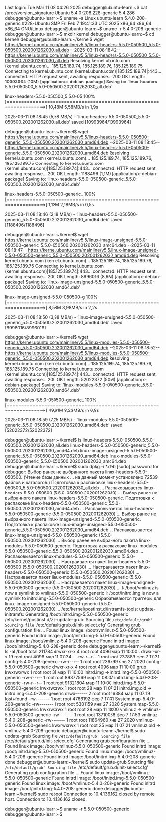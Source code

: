 Last login: Tue Mar 11 08:04:26 2025
debugger@ubuntu-learn:~$ cat /proc/version_signature
Ubuntu 5.4.0-208.228-generic 5.4.286
debugger@ubuntu-learn:~$ uname -a
Linux ubuntu-learn 5.4.0-208-generic #228-Ubuntu SMP Fri Feb 7 19:41:33 UTC 2025 x86_64 x86_64 x86_64 GNU/Linux
debugger@ubuntu-learn:~$ uname -r
5.4.0-208-generic
debugger@ubuntu-learn:~$ mkdir kernel
debugger@ubuntu-learn:~$ cd kernel/
debugger@ubuntu-learn:~/kernel$ wget  https://kernel.ubuntu.com/mainline/v5.5/linux-headers-5.5.0-050500_5.5.0-050500.202001262030_all.deb
--2025-03-11 08:18:42--  https://kernel.ubuntu.com/mainline/v5.5/linux-headers-5.5.0-050500_5.5.0-050500.202001262030_all.deb
Resolving kernel.ubuntu.com (kernel.ubuntu.com)... 185.125.189.74, 185.125.189.76, 185.125.189.75
Connecting to kernel.ubuntu.com (kernel.ubuntu.com)|185.125.189.74|:443... connected.
HTTP request sent, awaiting response... 200 OK
Length: 10993964 (10M) [application/x-debian-package]
Saving to: ‘linux-headers-5.5.0-050500_5.5.0-050500.202001262030_all.deb’

linux-headers-5.5.0-050500_5.5.0-05 100%[===================================================================>]  10,48M  5,58MB/s    in 1,9s

2025-03-11 08:18:45 (5,58 MB/s) - ‘linux-headers-5.5.0-050500_5.5.0-050500.202001262030_all.deb’ saved [10993964/10993964]

debugger@ubuntu-learn:~/kernel$ wget  https://kernel.ubuntu.com/mainline/v5.5/linux-headers-5.5.0-050500-generic_5.5.0-050500.202001262030_amd64.deb
--2025-03-11 08:18:45--  https://kernel.ubuntu.com/mainline/v5.5/linux-headers-5.5.0-050500-generic_5.5.0-050500.202001262030_amd64.deb
Resolving kernel.ubuntu.com (kernel.ubuntu.com)... 185.125.189.74, 185.125.189.76, 185.125.189.75
Connecting to kernel.ubuntu.com (kernel.ubuntu.com)|185.125.189.74|:443... connected.
HTTP request sent, awaiting response... 200 OK
Length: 1188496 (1,1M) [application/x-debian-package]
Saving to: ‘linux-headers-5.5.0-050500-generic_5.5.0-050500.202001262030_amd64.deb’

linux-headers-5.5.0-050500-generic_ 100%[===================================================================>]   1,13M  2,18MB/s    in 0,5s

2025-03-11 08:18:46 (2,18 MB/s) - ‘linux-headers-5.5.0-050500-generic_5.5.0-050500.202001262030_amd64.deb’ saved [1188496/1188496]

debugger@ubuntu-learn:~/kernel$ wget  https://kernel.ubuntu.com/mainline/v5.5/linux-image-unsigned-5.5.0-050500-generic_5.5.0-050500.202001262030_amd64.deb
--2025-03-11 08:18:47--  https://kernel.ubuntu.com/mainline/v5.5/linux-image-unsigned-5.5.0-050500-generic_5.5.0-050500.202001262030_amd64.deb
Resolving kernel.ubuntu.com (kernel.ubuntu.com)... 185.125.189.74, 185.125.189.76, 185.125.189.75
Connecting to kernel.ubuntu.com (kernel.ubuntu.com)|185.125.189.74|:443... connected.
HTTP request sent, awaiting response... 200 OK
Length: 8996016 (8,6M) [application/x-debian-package]
Saving to: ‘linux-image-unsigned-5.5.0-050500-generic_5.5.0-050500.202001262030_amd64.deb’

linux-image-unsigned-5.5.0-050500-g 100%[===================================================================>]   8,58M  3,98MB/s    in 2,2s

2025-03-11 08:18:50 (3,98 MB/s) - ‘linux-image-unsigned-5.5.0-050500-generic_5.5.0-050500.202001262030_amd64.deb’ saved [8996016/8996016]

debugger@ubuntu-learn:~/kernel$ wget  https://kernel.ubuntu.com/mainline/v5.5/linux-modules-5.5.0-050500-generic_5.5.0-050500.202001262030_amd64.deb
--2025-03-11 08:18:52--  https://kernel.ubuntu.com/mainline/v5.5/linux-modules-5.5.0-050500-generic_5.5.0-050500.202001262030_amd64.deb
Resolving kernel.ubuntu.com (kernel.ubuntu.com)... 185.125.189.74, 185.125.189.76, 185.125.189.75
Connecting to kernel.ubuntu.com (kernel.ubuntu.com)|185.125.189.74|:443... connected.
HTTP request sent, awaiting response... 200 OK
Length: 52022372 (50M) [application/x-debian-package]
Saving to: ‘linux-modules-5.5.0-050500-generic_5.5.0-050500.202001262030_amd64.deb’

linux-modules-5.5.0-050500-generic_ 100%[===================================================================>]  49,61M  8,23MB/s    in 6,8s

2025-03-11 08:18:59 (7,25 MB/s) - ‘linux-modules-5.5.0-050500-generic_5.5.0-050500.202001262030_amd64.deb’ saved [52022372/52022372]

debugger@ubuntu-learn:~/kernel$ ls
linux-headers-5.5.0-050500_5.5.0-050500.202001262030_all.deb
linux-headers-5.5.0-050500-generic_5.5.0-050500.202001262030_amd64.deb
linux-image-unsigned-5.5.0-050500-generic_5.5.0-050500.202001262030_amd64.deb
linux-modules-5.5.0-050500-generic_5.5.0-050500.202001262030_amd64.deb
debugger@ubuntu-learn:~/kernel$ sudo dpkg -i *.deb
[sudo] password for debugger:
Выбор ранее не выбранного пакета linux-headers-5.5.0-050500.
(Чтение базы данных … на данный момент установлено 72539 файлов и каталогов.)
Подготовка к распаковке linux-headers-5.5.0-050500_5.5.0-050500.202001262030_all.deb …
Распаковывается linux-headers-5.5.0-050500 (5.5.0-050500.202001262030) …
Выбор ранее не выбранного пакета linux-headers-5.5.0-050500-generic.
Подготовка к распаковке linux-headers-5.5.0-050500-generic_5.5.0-050500.202001262030_amd64.deb …
Распаковывается linux-headers-5.5.0-050500-generic (5.5.0-050500.202001262030) …
Выбор ранее не выбранного пакета linux-image-unsigned-5.5.0-050500-generic.
Подготовка к распаковке linux-image-unsigned-5.5.0-050500-generic_5.5.0-050500.202001262030_amd64.deb …
Распаковывается linux-image-unsigned-5.5.0-050500-generic (5.5.0-050500.202001262030) …
Выбор ранее не выбранного пакета linux-modules-5.5.0-050500-generic.
Подготовка к распаковке linux-modules-5.5.0-050500-generic_5.5.0-050500.202001262030_amd64.deb …
Распаковывается linux-modules-5.5.0-050500-generic (5.5.0-050500.202001262030) …
Настраивается пакет linux-headers-5.5.0-050500 (5.5.0-050500.202001262030) …
Настраивается пакет linux-headers-5.5.0-050500-generic (5.5.0-050500.202001262030) …
Настраивается пакет linux-modules-5.5.0-050500-generic (5.5.0-050500.202001262030) …
Настраивается пакет linux-image-unsigned-5.5.0-050500-generic (5.5.0-050500.202001262030) …
I: /boot/vmlinuz is now a symlink to vmlinuz-5.5.0-050500-generic
I: /boot/initrd.img is now a symlink to initrd.img-5.5.0-050500-generic
Обрабатываются триггеры для linux-image-unsigned-5.5.0-050500-generic (5.5.0-050500.202001262030) …
/etc/kernel/postinst.d/initramfs-tools:
update-initramfs: Generating /boot/initrd.img-5.5.0-050500-generic
/etc/kernel/postinst.d/zz-update-grub:
Sourcing file `/etc/default/grub'
Sourcing file `/etc/default/grub.d/init-select.cfg'
Generating grub configuration file ...
Found linux image: /boot/vmlinuz-5.5.0-050500-generic
Found initrd image: /boot/initrd.img-5.5.0-050500-generic
Found linux image: /boot/vmlinuz-5.4.0-208-generic
Found initrd image: /boot/initrd.img-5.4.0-208-generic
done
debugger@ubuntu-learn:~/kernel$  ls -al /boot
total 211784
drwxr-xr-x  4 root root     4096 мар 11 10:00 .
drwxr-xr-x 19 root root     4096 мар 11 07:34 ..
-rw-r--r--  1 root root   237889 фев  7 17:31 config-5.4.0-208-generic
-rw-r--r--  1 root root   239599 янв 27  2020 config-5.5.0-050500-generic
drwxr-xr-x  4 root root     4096 мар 11 10:00 grub
lrwxrwxrwx  1 root root       31 мар 11 10:00 initrd.img -> initrd.img-5.5.0-050500-generic
-rw-r--r--  1 root root 89377569 мар 11 08:07 initrd.img-5.4.0-208-generic
-rw-r--r--  1 root root 91321804 мар 11 10:00 initrd.img-5.5.0-050500-generic
lrwxrwxrwx  1 root root       28 мар 11 07:21 initrd.img.old -> initrd.img-5.4.0-208-generic
drwx------  2 root root    16384 мар 11 07:19 lost+found
-rw-------  1 root root  4766192 фев  7 17:31 System.map-5.4.0-208-generic
-rw-------  1 root root  5301159 янв 27  2020 System.map-5.5.0-050500-generic
lrwxrwxrwx  1 root root       28 мар 11 10:00 vmlinuz -> vmlinuz-5.5.0-050500-generic
-rw-------  1 root root 13710088 фев  7 17:53 vmlinuz-5.4.0-208-generic
-rw-------  1 root root 11864960 янв 27  2020 vmlinuz-5.5.0-050500-generic
lrwxrwxrwx  1 root root       25 мар 11 07:21 vmlinuz.old -> vmlinuz-5.4.0-208-generic
debugger@ubuntu-learn:~/kernel$  sudo update-grub
Sourcing file `/etc/default/grub'
Sourcing file `/etc/default/grub.d/init-select.cfg'
Generating grub configuration file ...
Found linux image: /boot/vmlinuz-5.5.0-050500-generic
Found initrd image: /boot/initrd.img-5.5.0-050500-generic
Found linux image: /boot/vmlinuz-5.4.0-208-generic
Found initrd image: /boot/initrd.img-5.4.0-208-generic
done
debugger@ubuntu-learn:~/kernel$  sudo update-grub
Sourcing file `/etc/default/grub'
Sourcing file `/etc/default/grub.d/init-select.cfg'
Generating grub configuration file ...
Found linux image: /boot/vmlinuz-5.5.0-050500-generic
Found initrd image: /boot/initrd.img-5.5.0-050500-generic
Found linux image: /boot/vmlinuz-5.4.0-208-generic
Found initrd image: /boot/initrd.img-5.4.0-208-generic
done
debugger@ubuntu-learn:~/kernel$ sudo reboot
Connection to 10.4.136.162 closed by remote host.
Connection to 10.4.136.162 closed.

debugger@ubuntu-learn:~$ uname -r
5.5.0-050500-generic
debugger@ubuntu-learn:~$

